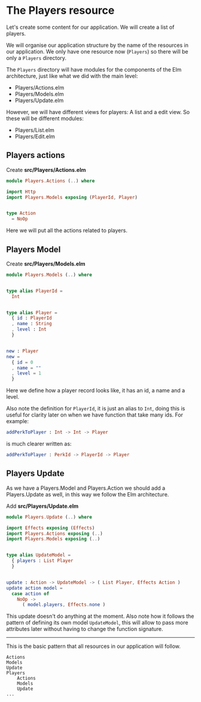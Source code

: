 # The Players resource

Let's create some content for our application. We will create a list of players. 

We will organise our application structure by the name of the resources in our application. We only have one resource now (`Players`) so there will be only a `Players` directory.

The `Players` directory will have modules for the components of the Elm architecture, just like what we did with the main level:

- Players/Actions.elm
- Players/Models.elm
- Players/Update.elm

However, we will have different views for players: A list and a edit view. So these will be different modules:

- Players/List.elm
- Players/Edit.elm

## Players actions

Create __src/Players/Actions.elm__

```elm
module Players.Actions (..) where

import Http
import Players.Models exposing (PlayerId, Player)


type Action
  = NoOp
```

Here we will put all the actions related to players.

## Players Model

Create __src/Players/Models.elm__

```elm
module Players.Models (..) where


type alias PlayerId =
  Int


type alias Player =
  { id : PlayerId
  , name : String
  , level : Int
  }


new : Player
new =
  { id = 0
  , name = ""
  , level = 1
  }
```

Here we define how a player record looks like, it has an id, a name and a level. 

Also note the definition for `PlayerId`, it is just an alias to `Int`, doing this is useful for clarity later on when we have function that take many ids. For example:

```elm
addPerkToPlayer : Int -> Int -> Player
```

is much clearer written as:

```elm
addPerkToPlayer : PerkId -> PlayerId -> Player
```



## Players Update

As we have a Players.Model and Players.Action we should add a Players.Update as well, in this way we follow the Elm architecture.

Add __src/Players/Update.elm__

```elm
module Players.Update (..) where

import Effects exposing (Effects)
import Players.Actions exposing (..)
import Players.Models exposing (..)


type alias UpdateModel =
  { players : List Player
  }


update : Action -> UpdateModel -> ( List Player, Effects Action )
update action model =
  case action of
    NoOp ->
      ( model.players, Effects.none )
```

This update doesn't do anything at the moment. Also note how it follows the pattern of defining its own model `UpdateModel`, this will allow to pass more attributes later without having to change the function signature.

---

This is the basic pattern that all resources in our application will follow.

```
Actions
Models
Update
Players
    Actions
    Models
    Update
...
```